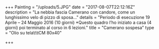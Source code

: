 +++
Painting = "/uploads/5.JPG"
date = "2017-08-07T22:12:16Z"
description = "La nebbia fascia Camerano con candore, come un lunghissimo velo di pizzo di sposa..."
details = "Periodo di esecuzione 19 Aprile – 24 Maggio 2016 (10 giorni) *Questo quadro l’ho iniziato a casa (4 giorni) poi  terminato al corso in 6 lezioni."
title = "Camerano sospesa"
type = "Olio su tela\t\tCM 80x40"

+++
